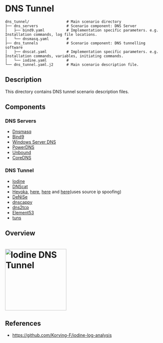 # DNS Tunnel
```
dns_tunnel/                 # Main scenario directory
├── dns_servers             # Scenario component: DNS Server
│   ├── bind9.yaml          # Implementation specific parameters. e.g. Installation commands, log file locations.
│   └── dnsmasq.yaml        # 
├── dns_tunnels             # Scenario component: DNS tunnelling software
│   ├── dnscat.yaml         # Implementation specific parameters. e.g. Installation commands, variables, initiating commands.
│   └── iodine.yaml         # 
└── dns_tunnel.yaml.j2      # Main scenario description file.
```

## Description
This directory contains DNS tunnel scenario description files.

## Components
### DNS Servers
* <a href="https://thekelleys.org.uk/dnsmasq/doc.html">Dnsmasq</a>
* <a href="https://www.isc.org/bind/">Bind9</a>
* <a href="https://docs.microsoft.com/en-us/windows-server/networking/dns/dns-top">Windows Server DNS</a>
* <a href="https://www.powerdns.com/">PowerDNS</a>
* <a href="https://www.nlnetlabs.nl/projects/unbound/about/">Unbound</a>
* <a href="https://coredns.io/">CoreDNS</a>

### DNS Tunnel
* <a href="https://github.com/yarrick/iodine">Iodine</a>
* <a href="https://github.com/iagox86/dnscat2">DNScat</a>
* <a href="https://github.com/xant/heyoka-unix">Heyoka</a>, <a href="http://heyoka.sourceforge.net/">here</a>, <a href="https://www.youtube.com/watch?v=z8-cG0GZQ_I">here</a> and <a href="http://heyoka.sourceforge.net/heyoka-shakacon2009.pdf">here</a>(uses source ip spoofing)
* <a href="https://github.com/mdornseif/DeNiSe">DeNiSe</a>
* <a href="https://github.com/FedericoCeratto/dnscapy">dnscappy</a>
* <a href="https://github.com/alex-sector/dns2tcp">dns2tcp</a>
* <a href="https://github.com/M66B/element53">Element53</a>
* <a href="https://github.com/lnussbaum/tuns">tuns</a>


## Overview
# <a href="https://github.com/Korving-F/iodine-log-analysis"><img alt="Iodine DNS Tunnel" src="tunnel_init" height="200"></a>

## References
* https://github.com/Korving-F/iodine-log-analysis
